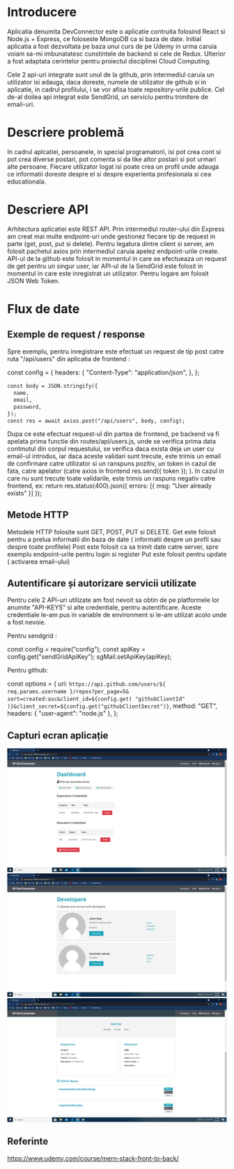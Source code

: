 # Introducere

Aplicatia denumita DevConnector este o aplicatie contruita folosind React si Node.js + Express, ce foloseste MongoDB ca si baza de date. Initial aplicatia a fost dezvoltata pe baza unui curs de pe Udemy in urma caruia voiam sa-mi imbunatatesc cunstintele de backend si cele de Redux. Ulterior a fost adaptata cerintelor pentru proiectul disciplinei Cloud Computing.

Cele 2 api-uri integrate sunt unul de la github, prin intermediul caruia un utilizator isi adauga, daca doreste, numele de utilizator de github si in aplicatie, in cadrul profilului, i se vor afisa toate repository-urile publice. Cel de-al doilea api integrat este  SendGrid, un serviciu pentru trimitere de email-uri.

# Descriere problemă

In cadrul aplcatiei, persoanele, in special programatorii, isi pot crea cont si pot crea diverse postari, pot comenta si da like altor postari si pot urmari alte persoane. Fiecare utilizator logat isi poate crea un profil unde adauga ce informatii doreste despre el si despre experienta profesionala si cea educationala.

# Descriere API

Arhitectura aplicatiei este REST API. Prin intermediul router-ului din Express am creat mai multe endpoint-uri unde gestionez fiecare tip de request in parte (get, post, put si delete). Pentru legatura dintre client si server, am folosit pachetul axios prin intermediul caruia apelez endpoint-urile create. API-ul de la github este folosit in momentul in care se efectueaza un request  de get pentru un singur user, iar API-ul de la SendGrid este folosit in momentul in care este inregistrat un utilizator. Pentru logare am folosit JSON Web Token.

# Flux de date
## Exemple de request / response

Spre exemplu, pentru inregistrare este efectuat un request de tip post catre ruta "/api/users" din aplicatia de frontend :

const config = {
      headers: {
        "Content-Type": "application/json",
      },
    };

    const body = JSON.stringify({
      name,
      email,
      password,
    });
    const res = await axios.post("/api/users", body, config);

Dupa ce este efectuat request-ul din partea de frontend, pe backend va fi apelata prima functie din routes/api/users.js, unde se verifica prima data continutul din corpul requestului, se verifica daca exista deja un user cu email-ul introdus, iar daca aceste validari sunt trecute, este trimis un email de confirmare catre utilizator si  un ranspuns pozitiv, un token in cazul de fata, catre apelator (catre axios in frontend  res.send({ token }); ). In cazul in care nu sunt trecute toate validarile, este trimis un raspuns negativ catre frontend, ex:  return res.status(400).json({ errors: [{ msg: "User already exists" }] });

## Metode HTTP

Metodele HTTP folosite sunt GET, POST, PUT si DELETE. 
Get este folosit pentru a prelua informatii din baza de date ( informatii despre un profil sau despre toate profilele)
Post este folosit ca sa trimit date catre server, spre exemplu endpoint-urile pentru login si register
Put este folosit pentru update ( activarea email-ului)

## Autentificare și autorizare servicii utilizate
Pentru cele 2 API-uri utilizate am fost nevoit sa obtin de pe platformele lor anumite "API-KEYS" si alte credentiale, pentru autentificare.
Aceste credentiale le-am pus in variable de environment si le-am utilizat acolo unde a fost nevoie.

Pentru sendgrid :

const config = require("config");
const apiKey = config.get("sendGridApiKey");
sgMail.setApiKey(apiKey);

Pentru github:

const options = {
      uri: `https://api.github.com/users/${
        req.params.username
      }/repos?per_page=5&
     sort=created:asc&client_id=${config.get(
       "githubClientId"
     )}&client_secret=${config.get("githubClientSecret")}`,
      method: "GET",
      headers: { "user-agent": "node.js" },
    };

##   Capturi ecran aplicație

<img src="cloud-computing-screenshots/ss1.PNG" />
<img src="cloud-computing-screenshots/ss2.png" />
<img src="cloud-computing-screenshots/ss3.png" />


## Referinte
https://www.udemy.com/course/mern-stack-front-to-back/
